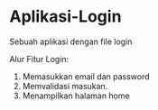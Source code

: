 # Aplikasi-Login
Sebuah aplikasi dengan file login

Alur Fitur Login:
1. Memasukkan email dan password
2. Memvalidasi masukan.
3. Menampilkan halaman home
